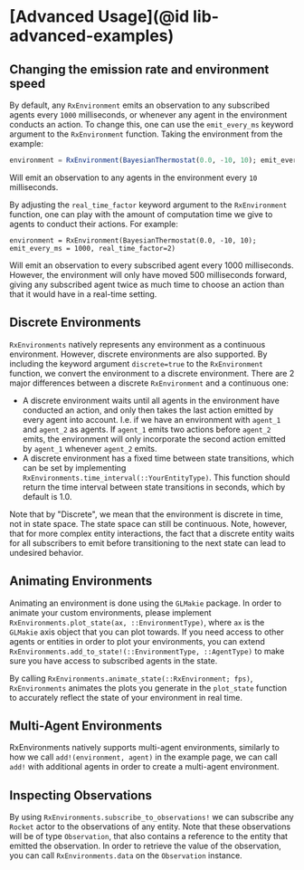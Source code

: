 # [Advanced Usage](@id lib-advanced-examples)

## Changing the emission rate and environment speed

By default, any `RxEnvironment` emits an observation to any subscribed agents every `1000` milliseconds, or whenever any agent in the environment conducts an action. To change this, one can use the `emit_every_ms` keyword argument to the `RxEnvironment` function. Taking the environment from the example:

```julia
environment = RxEnvironment(BayesianThermostat(0.0, -10, 10); emit_every_ms = 10)
```
Will emit an observation to any agents in the environment every `10` milliseconds.

By adjusting the `real_time_factor` keyword argument to the `RxEnvironment` function, one can play with the amount of computation time we give to agents to conduct their actions. For example:
```
environment = RxEnvironment(BayesianThermostat(0.0, -10, 10); emit_every_ms = 1000, real_time_factor=2)
```
Will emit an observation to every subscribed agent every 1000 milliseconds. However, the environment will only have moved 500 milliseconds forward, giving any subscribed agent twice as much time to choose an action than that it would have in a real-time setting.

## Discrete Environments

`RxEnvironments` natively represents any environment as a continuous environment. However, discrete environments are also supported. By including the keyword argument `discrete=true` to the `RxEnvironment` function, we convert the environment to a discrete environment. There are 2 major differences between a discrete `RxEnvironment` and a continuous one:

- A discrete environment waits until all agents in the environment have conducted an action, and only then takes the last action emitted by every agent into account. I.e. if we have an environment with `agent_1` and `agent_2` as agents. If `agent_1` emits two actions before `agent_2` emits, the environment will only incorporate the second action emitted by `agent_1` whenever `agent_2` emits.
- A discrete environment has a fixed time between state transitions, which can be set by implementing `RxEnvironments.time_interval(::YourEntityType)`. This function should return the time interval between state transitions in seconds, which by default is 1.0.

Note that by "Discrete", we mean that the environment is discrete in time, not in state space. The state space can still be continuous. Note, however, that for more complex entity interactions, the fact that a discrete entity waits for all subscribers to emit before transitioning to the next state can lead to undesired behavior.

## Animating Environments
Animating an environment is done using the `GLMakie` package. In order to animate your custom environments, please implement `RxEnvironments.plot_state(ax, ::EnvironmentType)`, where `ax` is the `GLMakie` axis object that you can plot towards. If you need access to other agents or entities in order to plot your environments, you can extend `RxEnvironments.add_to_state!(::EnvironmentType, ::AgentType)` to make sure you have access to subscribed agents in the state.

By calling `RxEnvironments.animate_state(::RxEnvironment; fps)`, `RxEnvironments` animates the plots you generate in the `plot_state` function to accurately reflect the state of your environment in real time.

## Multi-Agent Environments
RxEnvironments natively supports multi-agent environments, similarly to how we call `add!(environment, agent)` in the example page, we can call `add!` with additional agents in order to create a multi-agent environment. 

## Inspecting Observations
By using `RxEnvironments.subscribe_to_observations!` we can subscribe any `Rocket` actor to the observations of any entity. Note that these observations will be of type `Observation`, that also contains a reference to the entity that emitted the observation. In order to retrieve the value of the observation, you can call `RxEnvironments.data` on the `Observation` instance.